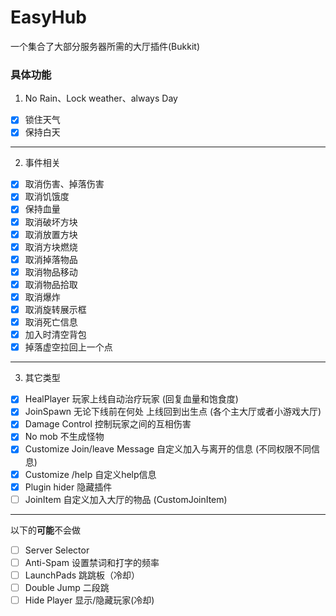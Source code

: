 # EasyHub
一个集合了大部分服务器所需的大厅插件(Bukkit)

### 具体功能
1. No Rain、Lock weather、always Day 
- [x] 锁住天气
- [x] 保持白天
---
2. 事件相关
- [x] 取消伤害、掉落伤害
- [x] 取消饥饿度
- [x] 保持血量
- [x] 取消破坏方块
- [x] 取消放置方块
- [x] 取消方块燃烧
- [x] 取消掉落物品
- [x] 取消物品移动
- [x] 取消物品拾取
- [x] 取消爆炸
- [x] 取消旋转展示框
- [x] 取消死亡信息
- [x] 加入时清空背包
- [x] 掉落虚空拉回上一个点
---
3. 其它类型
- [x] HealPlayer 玩家上线自动治疗玩家 (回复血量和饱食度)
- [x] JoinSpawn 无论下线前在何处 上线回到出生点 (各个主大厅或者小游戏大厅)
- [x] Damage Control 控制玩家之间的互相伤害
- [x] No mob 不生成怪物
- [x] Customize Join/leave Message 自定义加入与离开的信息 (不同权限不同信息)
- [x] Customize /help 自定义help信息
- [x] Plugin hider 隐藏插件
- [ ] JoinItem 自定义加入大厅的物品 (CustomJoinItem)
---
以下的**可能**不会做
- [ ] Server Selector
- [ ] Anti-Spam 设置禁词和打字的频率
- [ ] LaunchPads 跳跳板（冷却）
- [ ] Double Jump 二段跳
- [ ] Hide Player 显示/隐藏玩家(冷却)
